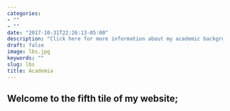 ```yaml
---
categories:
- ""
- ""
date: "2017-10-31T22:26:13-05:00"
description: "Click here for more information about my academic background"
draft: false
image: lbs.jpg
keywords: ""
slug: lbs
title: Academia
---
```


## **Welcome to the fifth tile of my website;**